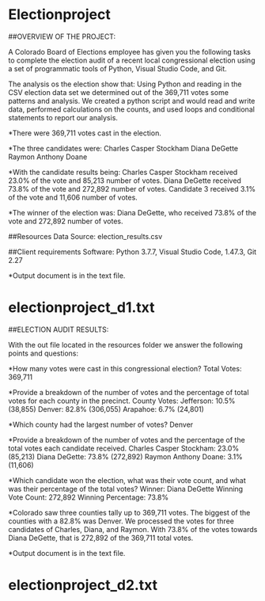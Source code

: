 # Electionproject
##OVERVIEW OF THE PROJECT:

A Colorado Board of Elections employee has given you the following tasks to complete the election audit of a recent local congressional election using a set of programmatic tools of Python, Visual Studio Code, and Git.

The analysis os the election show that:
Using Python and reading in the CSV election data set we determined out of the 369,711 votes some patterns and analysis.
We created a python script and would read and write data, performed calculations on the counts, and used loops and conditional statements to report our analysis.

*There were 369,711 votes cast in the election.

*The three candidates were:
Charles Casper Stockham
Diana DeGette
Raymon Anthony Doane

*With the candidate results being:
Charles Casper Stockham received 23.0% of the vote and 85,213 number of votes.
Diana DeGette received 73.8% of the vote and 272,892 number of votes.
Candidate 3 received 3.1% of the vote and 11,606 number of votes.

*The winner of the election was:
Diana DeGette, who received 73.8% of the vote and 272,892 number of votes.

##Resources
Data Source: election_results.csv

##Client requirements
Software: Python 3.7.7, Visual Studio Code, 1.47.3, Git 2.27

*Output document is in the text file.
# electionproject_d1.txt


##ELECTION AUDIT RESULTS:

With the out file located in the resources folder we answer the following points and questions:

*How many votes were cast in this congressional election?
Total Votes: 369,711

*Provide a breakdown of the number of votes and the percentage of total votes for each county in the precinct.
County Votes:
Jefferson: 10.5% (38,855)
Denver: 82.8% (306,055)
Arapahoe: 6.7% (24,801)

*Which county had the largest number of votes?
Denver

*Provide a breakdown of the number of votes and the percentage of the total votes each candidate received.
Charles Casper Stockham: 23.0% (85,213)
Diana DeGette: 73.8% (272,892)
Raymon Anthony Doane: 3.1% (11,606)

*Which candidate won the election, what was their vote count, and what was their percentage of the total votes?
Winner: Diana DeGette
Winning Vote Count: 272,892
Winning Percentage: 73.8%

*Colorado saw three counties tally up to 369,711 votes. The biggest of the counties with a 82.8% was Denver. We processed the votes for three candidates of Charles, Diana, and Raymon. With 73.8% of the votes towards Diana DeGette, that is 272,892 of the 369,711 total votes.

*Output document is in the text file.
# electionproject_d2.txt
